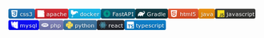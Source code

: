 <img src="css3.jpg"><img src="apache.png.jpg"><img src="docker.jpg"><img src="FastAPI.jpg"><img src="gradle.jpg"><img src="html5.jpg"><img src="java.jpg"><img src="JavaScript.jpg">
<img src="mysql.jpg"><img src="php.jpg"><img src="Python.jpg"><img src="react.jpg"><img src="Typescript.jpg">













